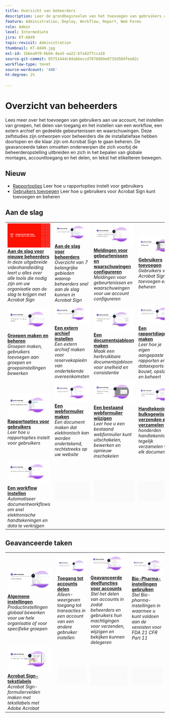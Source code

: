 ```yaml
---
title: Overzicht van beheerders
description: Leer de grondbeginselen van het toevoegen van gebruikers aan uw account, het instellen van groepen, het delen van toegang en het instellen van een workflow, een extern archief en gedeelde gebeurtenissen en waarschuwingen
feature: Administration, Deploy, Workflow, Report, Web Forms
role: Admin
level: Intermediate
jira: KT-6849
topic-revisit: Administration
thumbnail: KT-6849.jpg
exl-id: 1b6ea9f0-6bbb-4ea5-aa22-bfa42f7cca18
source-git-commit: 05751444c0dab6eccd7076889e8735d58dfee82c
workflow-type: tm+mt
source-wordcount: '486'
ht-degree: 2%

---
```


# Overzicht van beheerders

Lees meer over het toevoegen van gebruikers aan uw account, het instellen van groepen, het delen van toegang en het instellen van een workflow, een extern archief en gedeelde gebeurtenissen en waarschuwingen. Deze zelfstudies zijn ontworpen voor beheerders die de installatiefase hebben doorlopen en die klaar zijn om Acrobat Sign te gaan beheren. De geavanceerde taken omvatten onderwerpen die zich voorbij de beheerderopstelling uitbreiden en zich in het bepalen van globale montages, accounttoegang en het delen, en tekst het etiketteren bewegen.

## Nieuw

* [Rapportopties](report-options.md)
Leer hoe u rapportopties instelt voor gebruikers
* [Gebruikers toevoegen](add-users-to-your-account.md)
Leer hoe u gebruikers voor Acrobat Sign kunt toevoegen en beheren

## Aan de slag

<table style="table-layout:fixed">
<tr>
  <td>
    <a href="get-started-admin.md">
      <img alt="Aan de slag voor nieuwe beheerders" src="../assets/Gettingstartedadmin_1280.png" />
    </a>
    <div>
    <a href="get-started-admin.md"><strong>Aan de slag voor nieuwe beheerders</strong></a>
    </div>
    <em>In deze uitgebreide videohandleiding leert u alles over alle tools die nodig zijn om uw organisatie aan de slag te krijgen met Acrobat Sign</em>
    <br>
  </td>
  <td>
    <a href="up-and-running-admin.md">
      <img alt="Aan de slag voor beheerders" src="../assets/Up-Running.png" />
    </a>
    <div>
    <a href="up-and-running-admin.md"><strong>Aan de slag voor beheerders</strong></a>
    </div>
    <em>Overzicht van 7 belangrijke gebieden waarop beheerders snel aan de slag kunnen in Acrobat Sign</em>
    <br>
  </td>
  <td>
    <a href="set-up-shared-events-and-alert.md">
      <img alt="Gedeelde gebeurtenissen en waarschuwingen instellen" src="../assets/Notifications_1280.png" />
    </a>
    <div>
    <a href="set-up-shared-events-and-alert.md"><strong>Meldingen voor gebeurtenissen en waarschuwingen configureren</strong></a>
    </div>
    <em>Meldingen voor gebeurtenissen en waarschuwingen voor uw account configureren</em>
    <br>
  </td>
  <td>
    <a href="add-users-to-your-account.md">
      <img alt="Gebruikers toevoegen" src="../assets/Adding-Users.png" />
    </a>
    <div>
    <a href="add-users-to-your-account.md"><strong>Gebruikers toevoegen</strong></a>
    </div>
    <em>Gebruikers voor Acrobat Sign toevoegen en beheren</em>
    <br>
  </td>
</tr>
<tr>
 <td>
    <a href="create-and-manage-groups.md">
      <img alt="Groepen maken en beheren" src="../assets/Creating-Groups.png" />
    </a>
    <div>
    <a href="create-and-manage-groups.md"><strong>Groepen maken en beheren</strong></a>
    </div>
    <em>Groepen maken, gebruikers toevoegen aan groepen en groepsinstellingen bewerken</em>
    <br>
  </td>
  <td>
    <a href="set-up-your-external-archive.md">
      <img alt="Een extern archief instellen" src="../assets/ExternalArchive.png" />
    </a>
    <div>
    <a href="set-up-your-external-archive.md"><strong>Een extern archief instellen</strong></a>
    </div>
    <em>Een extern archief maken voor reservekopieën van ondertekende overeenkomsten</em>
    <br>
  </td>
  <td>
    <a href="../sign-advanced-users/create-a-template.md">
      <img alt="Een documentsjabloon maken" src="../assets/Template.png" />
    </a>
    <div>
    <a href="../sign-advanced-users/create-a-template.md"><strong>Een documentsjabloon maken</strong></a>
    </div>
    <em>Maak een herbruikbare documentsjabloon voor snelheid en consistentie</em>
    <br>
  </td>
  <td>
    <a href="create-a-report.md">
      <img alt="Een rapportdiagram maken" src="../assets/Reportchart.png" />
    </a>
    <div>
    <a href="create-a-report.md"><strong>Een rapportdiagram maken</strong></a>
    </div>
    <em>Leer hoe je eigen aangepaste rapporten en dataexports bouwt, opslaat en beheert</em>
    <br>
  </td>
</tr>
<tr>
  <td>
    <a href="report-options.md">
      <img alt="Rapportopties voor gebruikers" src="../assets/report-options.png" />
    </a>
    <div>
    <a href="report-options.md"><strong>Rapportopties voor gebruikers</strong></a>
    </div>
    <em>Leer hoe u rapportopties instelt voor gebruikers</em>
    <br>
  </td>
  <td>
    <a href="../sign-advanced-users/webform.md">
      <img alt="Een webformulier maken" src="../assets/Webform.png" />
    </a>
    <div>
    <a href="../sign-advanced-users/webform.md"><strong>Een webformulier maken</strong></a>
    </div>
    <em>Een document maken dat elektronisch kan worden ondertekend, rechtstreeks op uw website</em>
    <br>
  </td>
  <td>
    <a href="../sign-advanced-users/modify-webform.md">
      <img alt="Een bestaand webformulier wijzigen" src="../assets/Modifywebform.png" />
    </a>
    <div>
    <a href="../sign-advanced-users/modify-webform.md"><strong>Een bestaand webformulier wijzigen</strong></a>
    </div>
    <em>Leer hoe u een bestaand webformulier kunt uitschakelen, bewerken en opnieuw inschakelen</em>
    <br>
  </td>
  <td>
    <a href="../sign-advanced-users/megasign.md">
      <img alt="Handtekeningen bulksgewijs verzenden en verzamelen" src="../assets/Megasign.png" />
    </a>
    <div>
    <a href="../sign-advanced-users/megasign.md"><strong>Handtekeningen bulksgewijs verzenden en verzamelen</strong></a>
    </div>
    <em>honderden handtekeningen tegelijk verzamelen voor elk document</em>
    <br>
  </td>
</tr>
<tr>
  <td>
    <a href="building-a-custom-workflow.md">
      <img alt="Een workflow instellen" src="../assets/BuildingWorkflow.png" />
    </a>
    <div>
    <a href="building-a-custom-workflow.md"><strong>Een workflow instellen</strong></a>
    </div>
    <em>Automatiseer documentworkflows om snel elektronische handtekeningen en data te verkrijgen</em>
    <br>
  </td>
  <td>
    <img alt="Spacer" src="../assets/Grayspacer.png" />
    <div>
    <br>
  </td>
  <td>
    <img alt="Spacer" src="../assets/Grayspacer.png" />
    <div>
    <br>
  </td>
  <td>
    <img alt="Spacer" src="../assets/Grayspacer.png" />
    <div>
    <br>
  </td>
</table>

## Geavanceerde taken

<table style="table-layout:fixed">
<tr>
  <td>
    <a href="learn-about-global-settings.md">
      <img alt="Algemene instellingen" src="../assets/GlobalSettings_1280.png">
    </a>
    <div>
    <a href="learn-about-global-settings.md"><strong>Algemene instellingen</strong></a>
    </div>
    <em>Productinstellingen globaal bewerken voor uw hele organisatie of voor specifieke groepen</em>
    <br>
  </td>
  <td>
    <a href="share-account-access.md">
      <img alt="Toegang tot accounts delen" src="../assets/SharingAccess.png" />
    </a>  
    <div>
    <a href="share-account-access.md"><strong>Toegang tot accounts delen</strong></a>
    </div>
    <em>Alleen-weergeven toegang tot transacties in een account van een andere gebruiker instellen</em>
    <br>
  </td>
  <td>
    <a href="advanced-account-sharing.md">
      <img alt="Geavanceerde deelfuncties voor accounts" src="../assets/AdvancedSharing_1280.png" />
    </a>
    <div>
    <a href="advanced-account-sharing.md"><strong>Geavanceerde deelfuncties voor accounts</strong></a>
    </div>
    <em>Stel het delen van accounts in zodat beheerders en gebruikers hun machtigingen voor verzenden, wijzigen en bekijken kunnen delegeren</em>
    <br>
  </td>
  <td>
    <a href="use-bio-pharma-settings.md">
      <img alt="Bio-Pharma-instellingen gebruiken" src="../assets/Bio_1280.png" />
    </a>
    <div>
    <a href="use-bio-pharma-settings.md"><strong>Bio-Pharma-instellingen gebruiken</strong></a>
    </div>
    <em>Stel Bio-pharma-instellingen in waarmee u kunt voldoen aan de vereisten voor FDA 21 CFR Part 11</em>
    <br>
  </td> 
</tr>
<tr>
   <td>
     <a href="../sign-advanced-users/adobe-sign-text-tagging.md">
      <img alt="Acrobat Sign-tekstlabels" src="../assets/Text-Tagging.png" />
    </a>
    <div>
    <a href="../sign-advanced-users/adobe-sign-text-tagging.md"><strong>Acrobat Sign-tekstlabels</strong></a>
    <div>
    <em>Acrobat Sign-formuliervelden maken met tekstlabels met Adobe Acrobat</em>
    <br>
  </td>
  <td>
    <img alt="Spacer" src="../assets/Grayspacer.png" />
    <div>
    <br>
  </td>
  <td>
    <img alt="Spacer" src="../assets/Grayspacer.png" />
    <div>
    <br>
  </td>
  <td>
    <img alt="Spacer" src="../assets/Grayspacer.png" />
    <div>
    <br>
  </td>
</tr>
</table>
